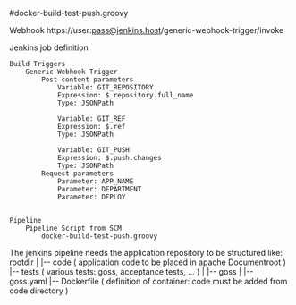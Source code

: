 
#docker-build-test-push.groovy

Webhook
	https://user:pass@jenkins.host/generic-webhook-trigger/invoke

Jenkins job definition

	Build Triggers
		Generic Webhook Trigger
			Post content parameters
				Variable: GIT_REPOSITORY
				Expression: $.repository.full_name
				Type: JSONPath

				Variable: GIT_REF
				Expression: $.ref
				Type: JSONPath

				Variable: GIT_PUSH
				Expression: $.push.changes
				Type: JSONPath
			Request parameters
				Parameter: APP_NAME
				Parameter: DEPARTMENT
				Parameter: DEPLOY


	Pipeline
		Pipeline Script from SCM
			docker-build-test-push.groovy

The jenkins pipeline needs the application repository to be structured like:
	rootdir
		|
		|-- code ( application code to be placed in apache Documentroot )
		|-- tests ( various tests: goss, acceptance tests, ... )
		|		|-- goss
		|			|-- goss.yaml
		|-- Dockerfile ( definition of container: code must be added from code directory )
